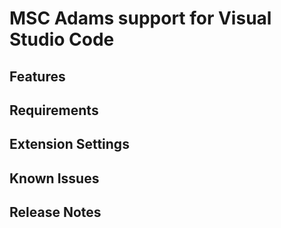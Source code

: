 # MSC Adams support for Visual Studio Code

## Features

## Requirements

## Extension Settings


## Known Issues


## Release Notes



